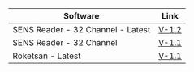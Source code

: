 
| Software    | Link |
| ----------- | ----------- |
| SENS Reader - 32 Channel - Latest | <a href="https://github.com/Blevent/yordamtest/releases/download/main/sensreader-32-channel-x86-v1.2.zip">V-1.2</a> |
| SENS Reader - 32 Channel | <a href="https://github.com/Blevent/yordamtest/releases/download/main/sensreader-32-channel-x86-v1.1.zip">V-1.1</a> |
| Roketsan - Latest | <a href="https://github.com/Blevent/yordamtest/releases/download/main/sensreader-roketsan-x86-v1.1.zip">V-1.1</a> |
